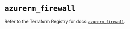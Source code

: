 # `azurerm_firewall`

Refer to the Terraform Registry for docs: [`azurerm_firewall`](https://registry.terraform.io/providers/hashicorp/azurerm/3.93.0/docs/resources/firewall).

